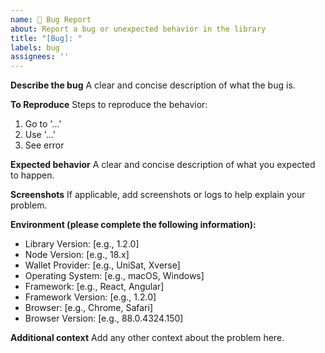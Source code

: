 ```yaml
---
name: 🐛 Bug Report
about: Report a bug or unexpected behavior in the library
title: "[Bug]: "
labels: bug
assignees: ''
---
```


**Describe the bug**
A clear and concise description of what the bug is.

**To Reproduce**
Steps to reproduce the behavior:
1. Go to '...'
2. Use '...'
3. See error

**Expected behavior**
A clear and concise description of what you expected to happen.

**Screenshots**
If applicable, add screenshots or logs to help explain your problem.

**Environment (please complete the following information):**
- Library Version: [e.g., 1.2.0]
- Node Version: [e.g., 18.x]
- Wallet Provider: [e.g., UniSat, Xverse]
- Operating System: [e.g., macOS, Windows]
- Framework: [e.g., React, Angular]
- Framework Version: [e.g., 1.2.0]
- Browser: [e.g., Chrome, Safari]
- Browser Version: [e.g., 88.0.4324.150]

**Additional context**
Add any other context about the problem here.
